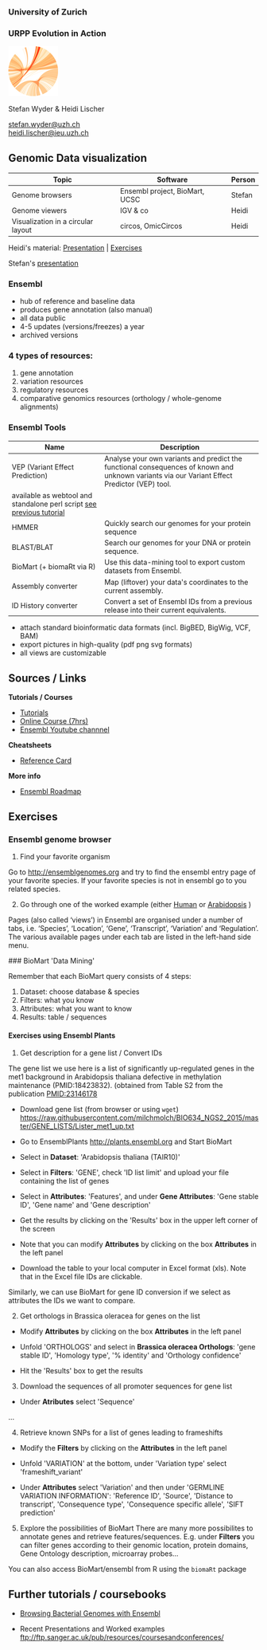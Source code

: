 ### University of Zurich
### URPP Evolution in Action
![URPP logo](Logo_URPP_kl2.png)

Stefan Wyder & Heidi Lischer

stefan.wyder@uzh.ch  
heidi.lischer@ieu.uzh.ch


## Genomic Data visualization
  
  

Topic             | Software | Person 
----------------- | -------- | ------------------
Genome browsers | Ensembl project, BioMart, UCSC | Stefan
Genome viewers | IGV & co | Heidi
Visualization in a circular layout | circos, OmicCircos | Heidi
  
  
Heidi's material: [Presentation](URPP_Tutorial_GenomicVisual_HL.pdf) | [Exercises](Exercises_GenomicVisualiz_HL.pdf)  
  
Stefan's [presentation](URPP_Tutorial_GenomicVisual_SW.pdf)  
  
  
### Ensembl
- hub of reference and baseline data
- produces gene annotation (also manual)
- all data public
- 4-5 updates (versions/freezes) a year
- archived versions
  
  
### 4 types of resources:  
1. gene annotation 
2. variation resources 
3. regulatory resources
4. comparative genomics resources (orthology / whole-genome alignments)    
  
    
### Ensembl Tools

Name | Description
---- | --------
VEP (Variant Effect Prediction) | Analyse your own variants and predict the functional consequences of known and unknown variants via our Variant Effect Predictor (VEP) tool.
| available as webtool and standalone perl script [see previous tutorial](https://github.com/milchmolch/URPP_Tutorials/blob/master/NGS/URPP_Tutorial_NGS_Part3_SW.pdf)
HMMER | Quickly search our genomes for your protein sequence
BLAST/BLAT | Search our genomes for your DNA or protein sequence.
BioMart (+ biomaRt via R) | Use this data-mining tool to export custom datasets from Ensembl.
Assembly converter | Map (liftover) your data's coordinates to the current assembly.
ID History converter | Convert a set of Ensembl IDs from a previous release into their current equivalents.

  
- attach standard bioinformatic data formats (incl. BigBED, BigWig, VCF, BAM)
- export pictures in high-quality (pdf png svg formats)
- all views are customizable
  
## Sources / Links
  
**Tutorials / Courses**    
- [Tutorials](http://www.ensembl.org/info/website/tutorials/index.html)
- [Online Course (7hrs)](http://www.ebi.ac.uk/training/online/course/ensembl-browser-webinar-series-2016)
- [Ensembl Youtube channnel](https://www.youtube.com/user/EnsemblHelpdesk)

**Cheatsheets**  
- [Reference Card](Ensembl_quick_reference_card.pdf)  
  
**More info**  
- [Ensembl Roadmap](http://www.ensembl.info/roadmap/)
  
  
## Exercises

### Ensembl genome browser

1. Find your favorite organism

  Go to http://ensemblgenomes.org and try to find the ensembl entry page of your favorite species. If your favorite species is not 
  in ensembl go to you related species.

2. Go through one of the worked example (either [Human](worked_example_Human.pdf) or [Arabidopsis](workedExample_Arabidopsis.pdf) )

  Pages (also called ‘views’) in Ensembl are organised under a number of tabs, i.e. ‘Species’, ‘Location’, ‘Gene’, ‘Transcript’, 
  ‘Variation’ and ‘Regulation’. The various available pages under each tab are listed in the left-hand side menu.


### BioMart 'Data Mining'

Remember that each BioMart query consists of 4 steps:
  1. Dataset: choose database & species
  2. Filters: what you know
  3. Attributes: what you want to know
  4. Results: table / sequences  


#### Exercises using Ensembl Plants

1. Get description for a gene list / Convert IDs

  The gene list we use here is a list of significantly up-regulated genes in the met1 background in Arabidopsis thaliana defective in methylation maintenance (PMID:18423832).
(obtained from Table S2 from the publication [PMID:23146178](http://onlinelibrary.wiley.com/doi/10.1111/tpj.12070/abstract) 

  - Download gene list (from browser or using `wget`) 
  https://raw.githubusercontent.com/milchmolch/BIO634_NGS2_2015/master/GENE_LISTS/Lister_met1_up.txt

  - Go to EnsemblPlants http://plants.ensembl.org and Start BioMart

  - Select in **Dataset**: 'Arabidopsis thaliana (TAIR10)'

  - Select in **Filters**: 'GENE', check 'ID list limit' and upload your file containing the list of genes

  - Select in **Attributes**: 'Features', and under **Gene Attributes**: 'Gene stable ID', 'Gene name' and 'Gene description'

  - Get the results by clicking on the 'Results' box in the upper left corner of the screen

  - Note that you can modify **Attributes** by clicking on the box **Attributes** in the left panel

  - Download the table to your local computer in Excel format (xls). Note that in the Excel file IDs are clickable.
  
  
  Similarly, we can use BioMart for gene ID conversion if we select as attributes the IDs we want to compare.


2. Get orthologs in Brassica oleracea for genes on the list

  - Modify **Attributes** by clicking on the box **Attributes** in the left panel

  - Unfold 'ORTHOLOGS' and select in **Brassica oleracea Orthologs**: 'gene stable ID', 'Homology type', '% identity' and 'Orthology confidence'  

  - Hit the 'Results' box to get the results

3. Download the sequences of all promoter sequences for gene list 

  - Under **Atributes** select 'Sequence'

  ...

4. Retrieve known SNPs for a list of genes leading to frameshifts

  - Modify the **Filters** by clicking on the **Attributes** in the left panel

  - Unfold 'VARIATION' at the bottom, under 'Variation type' select 'frameshift_variant'

  - Under **Attributes** select 'Variation' and then under 'GERMLINE VARIATION INFORMATION':
    'Reference ID', 'Source', 'Distance to transcript', 'Consequence type', 'Consequence specific allele', 'SIFT prediction'  
  
5. Explore the possibilities of BioMart
  There are many more possibilites to annotate genes and retrieve features/sequences. 
  E.g. under **Filters**  you can filter genes according to their genomic location, protein domains, Gene Ontology description, microarray probes... 
  
  You can also access BioMart/ensembl from R using the `biomaRt` package


## Further tutorials / coursebooks

- [Browsing Bacterial Genomes with Ensembl](http://pedagogix-tagc.univ-mrs.fr/allbio/teaching_material/ensembl_material/Ensembl%20Bacteria%20Coursebook.pdf)

- Recent Presentations and Worked examples  
  ftp://ftp.sanger.ac.uk/pub/resources/coursesandconferences/
